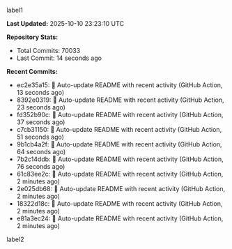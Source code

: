 
label1 
<!-- ACTIVITY_START -->
**Last Updated:** 2025-10-10 23:23:10 UTC

**Repository Stats:**
- Total Commits: 70033
- Last Commit: 14 seconds ago

**Recent Commits:**
- ec2e35a15: 🤖 Auto-update README with recent activity (GitHub Action, 13 seconds ago)
- 8392e0319: 🤖 Auto-update README with recent activity (GitHub Action, 23 seconds ago)
- fd352b90c: 🤖 Auto-update README with recent activity (GitHub Action, 37 seconds ago)
- c7cb31150: 🤖 Auto-update README with recent activity (GitHub Action, 51 seconds ago)
- 9b1cb4a2f: 🤖 Auto-update README with recent activity (GitHub Action, 64 seconds ago)
- 7b2c14ddb: 🤖 Auto-update README with recent activity (GitHub Action, 76 seconds ago)
- 61c83ee2c: 🤖 Auto-update README with recent activity (GitHub Action, 2 minutes ago)
- 2e025db68: 🤖 Auto-update README with recent activity (GitHub Action, 2 minutes ago)
- 18322d18c: 🤖 Auto-update README with recent activity (GitHub Action, 2 minutes ago)
- e81a3ec24: 🤖 Auto-update README with recent activity (GitHub Action, 2 minutes ago)
<!-- ACTIVITY_END -->

label2
